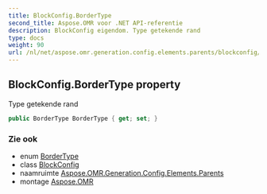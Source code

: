 ```yaml
---
title: BlockConfig.BorderType
second_title: Aspose.OMR voor .NET API-referentie
description: BlockConfig eigendom. Type getekende rand
type: docs
weight: 90
url: /nl/net/aspose.omr.generation.config.elements.parents/blockconfig/bordertype/
---
```

## BlockConfig.BorderType property

Type getekende rand

```csharp
public BorderType BorderType { get; set; }
```

### Zie ook

* enum [BorderType](../../../aspose.omr.generation.config.enums/bordertype/)
* class [BlockConfig](../)
* naamruimte [Aspose.OMR.Generation.Config.Elements.Parents](../../blockconfig/)
* montage [Aspose.OMR](../../../)


